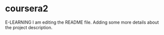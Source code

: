 # coursera2
E-LEARNING
I am editing the README file. Adding some more details about the project description.
